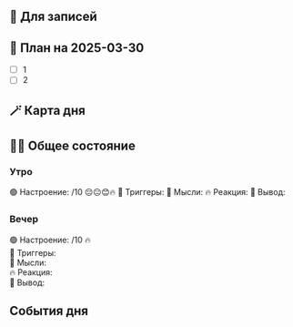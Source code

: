 ## 📒 Для записей



## 📝 План на 2025-03-30 

- [ ] 1
- [ ] 2

## 🪄 Карта дня


## 🧘‍♂️ Общее состояние

### Утро

🟢 Настроение: /10 😔😐😊🔥
📍 Триггеры: 
💭 Мысли: 
🔥 Реакция: 
🎯 Вывод: 

### Вечер

🟢 Настроение: /10 🔥  
📍 Триггеры:   
💭 Мысли:  
🔥 Реакция:  
🎯 Вывод:

## События дня